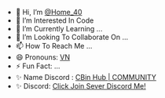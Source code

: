 - 👋 Hi, I’m [@Home_40](https://discord.gg/bRbQuQYc)
- 👀 I’m Interested In Code
- 🌱 I’m Currently Learning ...
- 💞️ I’m Looking To Collaborate On ...
- 📫 How To Reach Me ...
- 😄 Pronouns: [VN](https://discord.gg/bRbQuQYc)
- ⚡ Fun Fact: ...
- ✨ Name Discord : [CBin Hub | COMMUNITY](https://discord.gg/bRbQuQYc)
- ✨ Discord: [Click Join Sever Discord Me!](https://discord.gg/bRbQuQYc)
